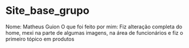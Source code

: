 # Site_base_grupo
Nome: Matheus Guion
O que foi feito por mim: Fiz alteração completa do home, mexi na parte de algumas imagens, na área de funcionários e fiz o primeiro tópico em produtos